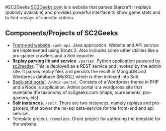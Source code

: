 #SC2Geeks
[SC2Geeks.com](http://www.sc2geeks.com) is a website that parses Starcraft II replays (publicly available) and provides powerful interface to show game stats and to find replays of specific criteria.

## Components/Projects of SC2Geeks
* [Front-end website](http://www.sc2geeks.com). `/web-api`. Java application. Website and API service are implemented using Struts 2. Also includes some other utilities like a pro-gamer crawlers and a Solr importer.
* **Replay parsing lib and service**. `/parser`. Python application powered by [sc2reader](https://github.com/GraylinKim/sc2reader). This is deployed as a REST service and invoked by the admin site. It parses replay files and persists the result in MongoDB and Wordpress database (MySQL) which is then indexed into Solr.
* [Back-end portal](http://admin.sc2geeks.com). `/admin-portal`. Consists of a Wordpress theme in PHP and a Node.js application. Admin portal is a wordpress site that maintains the taxonomy of sc2geeks.com (maps, tournaments, pro-gamers, etc). 
* **Solr instances**. `/solr`. There are two instances, namely replays and pro-gamers, that power the no-sql data-service for the front-end and api service.
* Template project. `/template`. Grunt project for authoring the template for the website.

